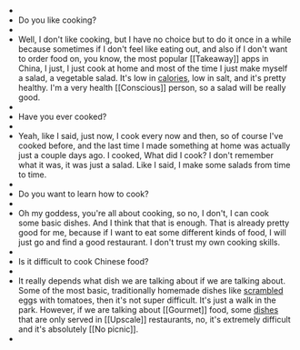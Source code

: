 -
- Do you like cooking?
-
- Well, I don't like cooking, but I have no choice but to do it once in a while because sometimes if I don't feel like eating out, and also if I don't want to order food on, you know, the most popular [[Takeaway]] apps in China, I just, I just cook at home and most of the time I just make myself a salad, a vegetable salad. It's low in [calories]([[Calory]]), low in salt, and it's pretty healthy. I'm a very health [[Conscious]] person, so a salad will be really good.
-
- Have you ever cooked?
-
- Yeah, like I said, just now, I cook every now and then, so of course I've cooked before, and the last time I made something at home was actually just a couple days ago. I cooked, What did I cook? I don't remember what it was, it was just a salad. Like I said, I make some salads from time to time.
-
- Do you want to learn how to cook?
-
- Oh my goddess, you're all about cooking, so no, I don't, I can cook some basic dishes. And I think that that is enough. That is already pretty good for me, because if I want to eat some different kinds of food, I will just go and find a good restaurant. I don't trust my own cooking skills.
-
- Is it difficult to cook Chinese food?
-
- It really depends what dish we are talking about if we are talking about. Some of the most basic, traditionally homemade dishes like [scrambled]([[Scramble]]) eggs with tomatoes, then it's not super difficult. It's just a walk in the park. However, if we are talking about [[Gourmet]] food, some [dishes]([[Dish]]) that are only served in [[Upscale]] restaurants, no, it's extremely difficult and it's absolutely [[No picnic]].
-